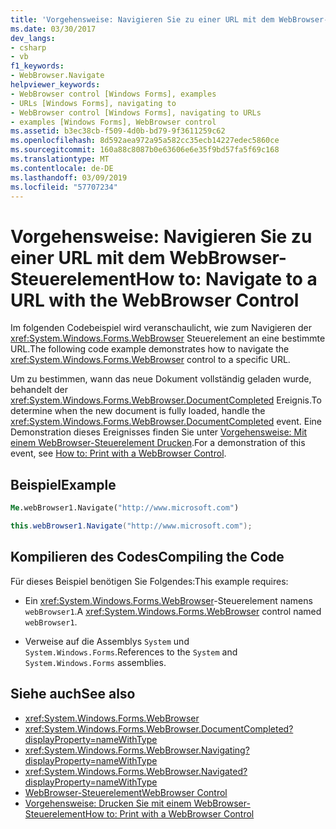 ```yaml
---
title: 'Vorgehensweise: Navigieren Sie zu einer URL mit dem WebBrowser-Steuerelement'
ms.date: 03/30/2017
dev_langs:
- csharp
- vb
f1_keywords:
- WebBrowser.Navigate
helpviewer_keywords:
- WebBrowser control [Windows Forms], examples
- URLs [Windows Forms], navigating to
- WebBrowser control [Windows Forms], navigating to URLs
- examples [Windows Forms], WebBrowser control
ms.assetid: b3ec38cb-f509-4d0b-bd79-9f3611259c62
ms.openlocfilehash: 8d592aea972a95a582cc35ecb14227edec5860ce
ms.sourcegitcommit: 160a88c8087b0e63606e6e35f9bd57fa5f69c168
ms.translationtype: MT
ms.contentlocale: de-DE
ms.lasthandoff: 03/09/2019
ms.locfileid: "57707234"
---
```

# <a name="how-to-navigate-to-a-url-with-the-webbrowser-control"></a><span data-ttu-id="f5a99-102">Vorgehensweise: Navigieren Sie zu einer URL mit dem WebBrowser-Steuerelement</span><span class="sxs-lookup"><span data-stu-id="f5a99-102">How to: Navigate to a URL with the WebBrowser Control</span></span>
<span data-ttu-id="f5a99-103">Im folgenden Codebeispiel wird veranschaulicht, wie zum Navigieren der <xref:System.Windows.Forms.WebBrowser> Steuerelement an eine bestimmte URL.</span><span class="sxs-lookup"><span data-stu-id="f5a99-103">The following code example demonstrates how to navigate the <xref:System.Windows.Forms.WebBrowser> control to a specific URL.</span></span>  
  
 <span data-ttu-id="f5a99-104">Um zu bestimmen, wann das neue Dokument vollständig geladen wurde, behandelt der <xref:System.Windows.Forms.WebBrowser.DocumentCompleted> Ereignis.</span><span class="sxs-lookup"><span data-stu-id="f5a99-104">To determine when the new document is fully loaded, handle the <xref:System.Windows.Forms.WebBrowser.DocumentCompleted> event.</span></span> <span data-ttu-id="f5a99-105">Eine Demonstration dieses Ereignisses finden Sie unter [Vorgehensweise: Mit einem WebBrowser-Steuerelement Drucken](how-to-print-with-a-webbrowser-control.md).</span><span class="sxs-lookup"><span data-stu-id="f5a99-105">For a demonstration of this event, see [How to: Print with a WebBrowser Control](how-to-print-with-a-webbrowser-control.md).</span></span>  
  
## <a name="example"></a><span data-ttu-id="f5a99-106">Beispiel</span><span class="sxs-lookup"><span data-stu-id="f5a99-106">Example</span></span>  
  
```vb  
Me.webBrowser1.Navigate("http://www.microsoft.com")  
```  
  
```csharp  
this.webBrowser1.Navigate("http://www.microsoft.com");  
```  
  
## <a name="compiling-the-code"></a><span data-ttu-id="f5a99-107">Kompilieren des Codes</span><span class="sxs-lookup"><span data-stu-id="f5a99-107">Compiling the Code</span></span>  
 <span data-ttu-id="f5a99-108">Für dieses Beispiel benötigen Sie Folgendes:</span><span class="sxs-lookup"><span data-stu-id="f5a99-108">This example requires:</span></span>  
  
-   <span data-ttu-id="f5a99-109">Ein <xref:System.Windows.Forms.WebBrowser>-Steuerelement namens `webBrowser1`.</span><span class="sxs-lookup"><span data-stu-id="f5a99-109">A <xref:System.Windows.Forms.WebBrowser> control named `webBrowser1`.</span></span>  
  
-   <span data-ttu-id="f5a99-110">Verweise auf die Assemblys `System` und `System.Windows.Forms`.</span><span class="sxs-lookup"><span data-stu-id="f5a99-110">References to the `System` and `System.Windows.Forms` assemblies.</span></span>  
  
## <a name="see-also"></a><span data-ttu-id="f5a99-111">Siehe auch</span><span class="sxs-lookup"><span data-stu-id="f5a99-111">See also</span></span>
- <xref:System.Windows.Forms.WebBrowser>
- <xref:System.Windows.Forms.WebBrowser.DocumentCompleted?displayProperty=nameWithType>
- <xref:System.Windows.Forms.WebBrowser.Navigating?displayProperty=nameWithType>
- <xref:System.Windows.Forms.WebBrowser.Navigated?displayProperty=nameWithType>
- [<span data-ttu-id="f5a99-112">WebBrowser-Steuerelement</span><span class="sxs-lookup"><span data-stu-id="f5a99-112">WebBrowser Control</span></span>](webbrowser-control-windows-forms.md)
- [<span data-ttu-id="f5a99-113">Vorgehensweise: Drucken Sie mit einem WebBrowser-Steuerelement</span><span class="sxs-lookup"><span data-stu-id="f5a99-113">How to: Print with a WebBrowser Control</span></span>](how-to-print-with-a-webbrowser-control.md)
